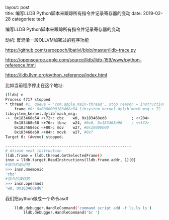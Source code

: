 layout: post  
title: 编写LLDB Python脚本来跟踪所有指令并记录寄存器的变动
date: 2019-02-28
categories: tech  





编写LLDB Python脚本来跟踪所有指令并记录寄存器的变动

动机: 反混淆一段OLLVM加密过的程序功能



https://github.com/zeroepoch/ibatlvl/blob/master/lldb-trace.py

https://opensource.apple.com/source/lldb/lldb-159/www/python-reference.html

https://lldb.llvm.org/python_reference/index.html





比如当前程序停止在这个地址:

```sh
(lldb) n
Process 4717 stopped
* thread #1, queue = 'com.apple.main-thread', stop reason = instruction step over
    frame #0: 0x0000000183468e54 libsystem_kernel.dylib`mach_msg + 72
libsystem_kernel.dylib`mach_msg:
->  0x183468e54 <+72>: cbz    w0, 0x183468ed8           ; <+204>
    0x183468e58 <+76>: tbnz   w24, #0x6, 0x183468e90    ; <+132>
    0x183468e5c <+80>: mov    w27, #0x10000000
    0x183468e60 <+84>: movk   w27, #0x7
Target 0: (Aweme) stopped.

--------------------------------------------------------
# disasm next instruction
lldb.frame = lldb.thread.GetSelectedFrame()
insn = lldb.target.ReadInstructions(lldb.frame.addr, 1)[0]
#指令的助记符
>>> insn.mnemonic
'cbz'
#指令的操作数
>>> insn.operands
'w0, 0x183468ed8'
```

我们把python做成一个命令asdf

```sh
    lldb.debugger.HandleCommand('command script add -f ls.ls ls')
        lldb.debugger.HandleCommand('br ')
```